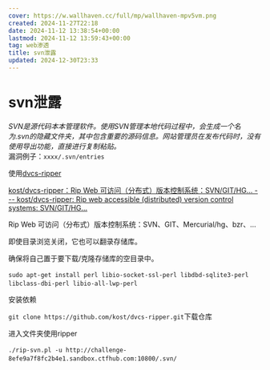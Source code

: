 ```yaml
---
cover: https://w.wallhaven.cc/full/mp/wallhaven-mpv5vm.png
created: 2024-11-27T22:18
date: 2024-11-12 13:38:54+00:00
lastmod: 2024-11-12 13:59:43+00:00
tag: web渗透
title: svn泄露
updated: 2024-12-30T23:33
---
```




# svn泄露

*SVN是源代码本本管理软件。使用SVN管理本地代码过程中，会生成一个名为.svn的隐藏文件夹，其中包含重要的源码信息。网站管理员在发布代码时，没有使用导出功能，直接进行复制粘贴。*   
漏洞例子：`xxxx/.svn/entries`​

使用[dvcs-ripper](https://github.com/kost/dvcs-ripper)

[kost/dvcs-ripper：Rip Web 可访问（分布式）版本控制系统：SVN/GIT/HG... --- kost/dvcs-ripper: Rip web accessible (distributed) version control systems: SVN/GIT/HG...](https://github.com/kost/dvcs-ripper)

Rip Web 可访问（分布式）版本控制系统：SVN、GIT、Mercurial/hg、bzr、...

即使目录浏览关闭，它也可以翻录存储库。

确保将自己置于要下载/克隆存储库的空目录中。

​`sudo apt-get install perl libio-socket-ssl-perl libdbd-sqlite3-perl libclass-dbi-perl libio-all-lwp-perl`​

安装依赖

​`git clone https://github.com/kost/dvcs-ripper.git`​下载仓库

进入文件夹使用ripper

​`./rip-svn.pl -u http://challenge-8efe9a7f8fc2b4e1.sandbox.ctfhub.com:10800/.svn/`​

‍
